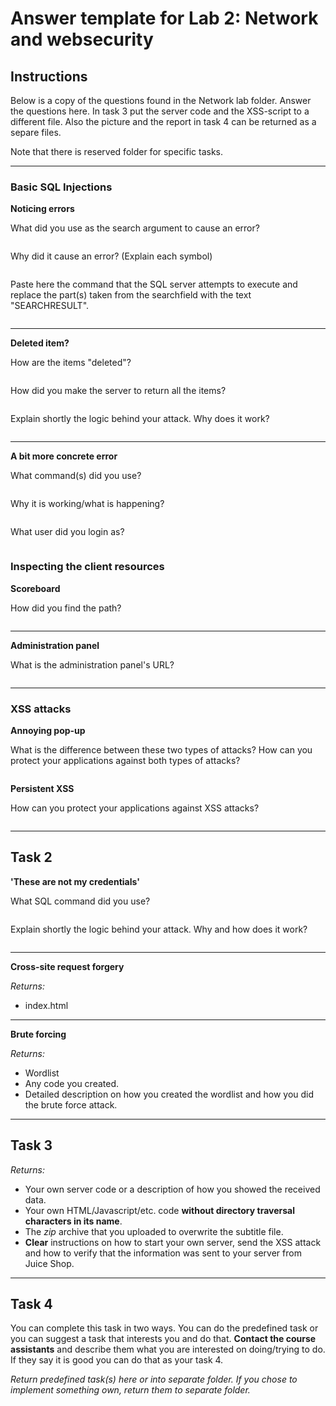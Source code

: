 # Answer template for Lab 2: Network and websecurity

## Instructions

Below is a copy of the questions found in the Network lab folder. Answer the questions here. In task 3 put the server code and the XSS-script to a different file. Also the picture and the report in task 4 can be returned as a separe files.

Note that there is reserved folder for specific tasks.

---
### Basic SQL Injections

**Noticing errors**


What did you use as the search argument to cause an error?
```sql

```
Why did it cause an error? (Explain each symbol)
```

```
 
Paste here the command that the SQL server attempts to execute and replace the part(s) taken from the searchfield with the text "SEARCHRESULT".
```sql

```

---
**Deleted item?**

How are the items "deleted"?
```

```
How did you make the server to return all the items?
```

```
Explain shortly the logic behind your attack. Why does it work?
```

```
---
**A bit more concrete error**


What command(s) did you use?
```sql

```
Why it is working/what is happening?
```

```
What user did you login as?
```

```

### Inspecting the client resources

**Scoreboard**

How did you find the path?
```

```
---
**Administration panel**

What is the administration panel's URL?
```

```
---
### XSS attacks

**Annoying pop-up**

What is the difference between these two types of attacks? How can you protect your applications against both types of attacks?
```

```

**Persistent XSS**

How can you protect your applications against XSS attacks?
```

```

---

## Task 2 

**'These are not my credentials'**

What SQL command did you use?
 ``` sql

```

Explain shortly the logic behind your attack. Why and how does it work?

```

```
---
**Cross-site request forgery**

*Returns:*
* index.html

---

**Brute forcing**

*Returns:*
* Wordlist
* Any code you created.
* Detailed description on how you created the wordlist and how you did the brute force attack.

---

## Task 3


*Returns:*

* Your own server code or a description of how you showed the received data.
* Your own HTML/Javascript/etc. code **without directory traversal characters in its name**.
* The *zip* archive that you uploaded to overwrite the subtitle file.
* **Clear** instructions on how to start your own server, send the XSS attack and how to verify that the information was sent to your server from Juice Shop.
---

## Task 4

You can complete this task in two ways. You can do the predefined task or you can suggest a task that interests you and do that. __Contact the course assistants__ and describe them what you are interested on doing/trying to do. If they say it is good you can do that as your task 4.

*Return predefined task(s) here or into separate folder. If you chose to implement something own, return them to separate folder.*



























